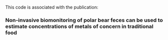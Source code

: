 This code is associated with the publication:

### Non-invasive biomonitoring of polar bear feces can be used to estimate concentrations of metals of concern in traditional food

